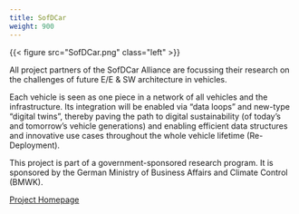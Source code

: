 ```yaml
---
title: SofDCar
weight: 900
---
```


{{< figure src="SofDCar.png" class="left" >}}

All project partners of the SofDCar Alliance are focussing their research on the challenges of future E/E & SW architecture in vehicles.

Each vehicle is seen as one piece in a network of all vehicles and the infrastructure. Its integration will be enabled via “data loops” and new-type “digital twins”, thereby paving the path to digital sustainability (of today’s and tomorrow’s vehicle generations) and enabling efficient data structures and innovative use cases throughout the whole vehicle lifetime (Re-Deployment). 

This project is part of a government-sponsored research program. It is sponsored by the German Ministry of Business Affairs and Climate Control (BMWK). 

[Project Homepage](https://sofdcar.de/language/en/)
